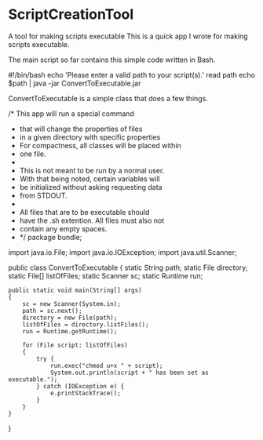 # ScriptCreationTool
A tool for making scripts executable
This is a quick app I wrote for making scripts executable. 

The main script so far contains this simple code written in Bash.

#!/bin/bash
echo 'Please enter a valid path to your script(s).'
read path 
echo $path | java -jar ConvertToExecutable.jar

ConvertToExecutable is a simple class that does a few things.

/* This app will run a special command
 * that will change the properties of files
 * in a given directory with specific properties
 * For compactness, all classes will be placed within
 * one file.
 * 
 * This is not meant to be run by a normal user.
 * With that being noted, certain variables will
 * be initialized without asking requesting data
 * from STDOUT.
 * 
 * All files that are to be executable should
 * have the .sh extention. All files must also not
 * contain any empty spaces.
 * */
package bundle;

import java.io.File;
import java.io.IOException;
import java.util.Scanner;

public class ConvertToExecutable
{
    static String path;
    static File directory;
    static File[] listOfFiles;
    static Scanner sc;
    static Runtime run;
    
	public static void main(String[] args)
	{
        sc = new Scanner(System.in);
        path = sc.next();       
        directory = new File(path);
        listOfFiles = directory.listFiles();
        run = Runtime.getRuntime();
        
        for (File script: listOfFiles)
        {
            try {
				run.exec("chmod u+x " + script);
			    System.out.println(script + " has been set as executable.");
            } catch (IOException e) {
				e.printStackTrace();
			}
        }
	}

}

